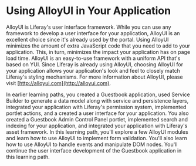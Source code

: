 # Using AlloyUI in Your Application [](id=using-alloy-ui-in-your-application)

AlloyUI is Liferay's user interface framework. While you can use any framework
to develop a user interface for your application, AlloyUI is an excellent choice
since it's already used by the portal. Using AlloyUI minimizes the amount of
extra JavaScript code that you need to add to your application. This, in turn,
minimizes the impact your application has on page load time. AlloyUI is an
easy-to-use framework with a uniform API that's based on YUI. Since Liferay is
already using AlloyUI, choosing AlloyUI for your application allows your
application's look and feel to closely match Liferay's styling mechanisms. For
more information about AlloyUI, please visit
[http://alloyui.com](http://alloyui.com).

In earlier learning paths, you created a Guestbook application, used Service
Builder to generate a data model along with service and persistence layers,
integrated your application with Liferay's permission system, implemented
portlet actions, and a created a user interface for your application. You also
created a Guestbook Admin Control Panel portlet, implemented search and indexing
for your application, and integrated your application with Liferay's asset
framework. In this learning path, you'll explore a few AlloyUI modules and learn
how to use AlloyUI to implement form validation. You'll also learn how to use
AlloyUI to handle events and manipulate DOM nodes. You'll continue the user
interface development of the Guestbook application in this learning path. 
